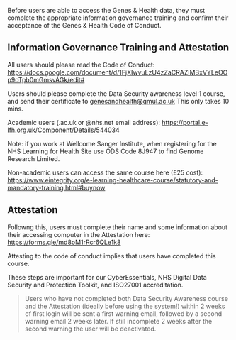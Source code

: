 Before users are able to access the Genes & Health data, they must complete the appropriate 
information governance training and confirm their acceptance of the Genes & Health Code of Conduct.

## Information Governance Training and Attestation
All users should please read the Code of Conduct:
https://docs.google.com/document/d/1FjXIwvuLzU4zZaCRAZlMBxVYLeOOp9oTpb0mGmsvAGk/edit#

Users should please complete the Data Security awareness level 1 course, and send their certificate to genesandhealth@qmul.ac.uk   This only takes 10 mins.

Academic users (.ac.uk or @nhs.net email address):
https://portal.e-lfh.org.uk/Component/Details/544034

Note: if you work at Wellcome Sanger Institute, when registering for the NHS Learning for Health Site use ODS Code 8J947 to find Genome Research Limited. 

Non-academic users  can access the same course here (£25 cost): https://www.eintegrity.org/e-learning-healthcare-course/statutory-and-mandatory-training.html#buynow

## Attestation
Followng this, users must complete their name and some information about their accessing computer in the Attestation here:  https://forms.gle/md8oM1rRcr6QLe1k8

Attesting to the code of conduct implies that users have completed this course.

These steps are important for our CyberEssentials, NHS Digital Data Security and Protection Toolkit, and ISO27001 accreditation.

> Users who have not completed both Data Security Awareness course and the Attestation (ideally before using the system!) within 2 weeks of first login will be sent a first warning email, followed by a second warning email 2 weeks later. If still incomplete 2 weeks after the second warning the user will be deactivated.